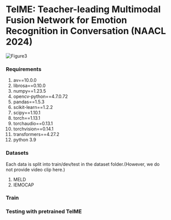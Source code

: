 # TelME: Teacher-leading Multimodal Fusion Network for Emotion Recognition in Conversation (NAACL 2024)

![Figure3](https://github.com/yuntaeyang/TelME/assets/90027932/b712a639-e2cf-4cb5-a687-34ebed15afc7)

### Requirements

1. av==10.0.0
2. librosa==0.10.0
3. numpy==1.23.5
4. opencv-python==4.7.0.72
5. pandas==1.5.3
6. scikit-learn==1.2.2
7. scipy==1.10.1
8. torch==1.13.1
9. torchaudio==0.13.1
10. torchvision==0.14.1
11. transformers==4.27.2
12. python 3.9

### Datasets
Each data is split into train/dev/test in the dataset folder.(However, we do not provide video clip here.)
1. MELD
2. IEMOCAP

### Train

### Testing with pretrained TelME

